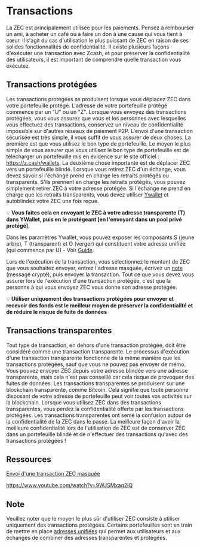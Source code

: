 # Transactions

La ZEC est principalement utilisée pour les paiements. Pensez à rembourser un ami, à acheter un café ou à faire un don à une cause qui vous tient à cœur. Il s'agit du cas d'utilisation le plus puissant de ZEC en raison de ses solides fonctionnalités de confidentialité. Il existe plusieurs façons d'exécuter une transaction avec Zcash, et pour préserver la confidentialité des utilisateurs, il est important de comprendre quelle transaction vous exécutez.

## Transactions protégées

Les transactions protégées se produisent lorsque vous déplacez ZEC dans votre portefeuille protégé. L'adresse de votre portefeuille protégé commence par un "U" ou un "Z". Lorsque vous envoyez des transactions protégées, vous vous assurez que vous et les personnes avec lesquelles vous effectuez des transactions, conservez un niveau de confidentialité impossible sur d'autres réseaux de paiement P2P.
L'envoi d'une transaction sécurisée est très simple, il vous suffit de vous assurer de deux choses. La première est que vous utilisez le bon type de portefeuille. Le moyen le plus simple de vous assurer que vous utilisez le bon type de portefeuille est de télécharger un portefeuille mis en évidence sur le site officiel : https://z.cash/wallets. La deuxième chose importante est de déplacer ZEC vers un portefeuille blindé.
Lorsque vous retirez ZEC d'un échange, vous devez savoir si l'échange prend en charge les retraits protégés ou transparents. S'ils prennent en charge les retraits protégés, vous pouvez simplement retirer ZEC à votre adresse protégée. Si l'échange ne prend en charge que les retraits transparents, vous devez utiliser [Ywallet](https://ywallet.app/) et autoblindez votre ZEC une fois reçue.



💡
**Vous faites cela en envoyant le ZEC à votre adresse transparente (T) dans YWallet, puis en le protégeant [en l'envoyant dans un pool privé protégé]**.



Dans les paramètres Ywallet, vous pouvez exposer les composants S (jeune arbre), T (transparent) et O (verger) qui constituent votre adresse unifiée (qui commence par U) - Voir [Guide](https://zechub.notion.site/Visualizing-Zcash-Addresses-27c0bcc423fa48f68374a0d6c317213b).



Lors de l'exécution de la transaction, vous sélectionnez le montant de ZEC que vous souhaitez envoyer, entrez l'adresse masquée, écrivez un [note](https://zechub.notion.site/Memos-6e7a6d0e02ed48acbbc715a7f35a4719) (message crypté), puis envoyer la transaction. Tout ce que vous devez vous assurer lors de l'exécution d'une transaction protégée, c'est que la personne à qui vous envoyez ZEC vous donne son adresse protégée.



💡
**Utiliser uniquement des transactions protégées pour envoyer et recevoir des fonds est le meilleur moyen de préserver la confidentialité et de réduire le risque de fuite de données**



## Transactions transparentes

Tout type de transaction, en dehors d'une transaction protégée, doit être considéré comme une transaction transparente. Le processus d'exécution d'une transaction transparente fonctionne de la même manière que les transactions protégées, sauf que vous ne pouvez pas envoyer de mémo. Vous pouvez envoyer ZEC depuis votre adresse blindée vers une adresse transparente, mais cela n'est pas conseillé car cela risque de provoquer des fuites de données.
Les transactions transparentes se produisent sur une blockchain transparente, comme Bitcoin. Cela signifie que toute personne disposant de votre adresse de portefeuille peut voir toutes vos activités sur la blockchain. Lorsque vous utilisez ZEC dans des transactions transparentes, vous perdez la confidentialité offerte par les transactions protégées.
Les transactions transparentes ont semé la confusion autour de la confidentialité de la ZEC dans le passé. La meilleure façon d'avoir la meilleure confidentialité lors de l'utilisation de ZEC est de conserver ZEC dans un portefeuille blindé et de n'effectuer des transactions qu'avec des transactions protégées !



## Ressources

[Envoi d'une transaction ZEC masquée](https://www.youtube.com/watch?v=9WJSMxag2IQ)

https://www.youtube.com/watch?v=9WJSMxag2IQ

## Note

Veuillez noter que le moyen le plus sûr d'utiliser ZEC consiste à utiliser uniquement des transactions protégées. Certains portefeuilles sont en train de mettre en place [adresses unifiées](https://electriccoin.co/blog/unified-addresses-in-zcash-explained/#:~:text=The%20unified%20address%20(UA)%20is,within%20the%20broader%20Zcash%20ecosystem.) qui permet aux utilisateurs et aux échanges de combiner des adresses transparentes et protégées.

